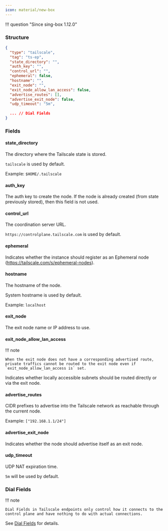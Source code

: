 ```yaml
---
icon: material/new-box
---
```


!!! question "Since sing-box 1.12.0"

### Structure

```json
{
  "type": "tailscale",
  "tag": "ts-ep",
  "state_directory": "",
  "auth_key": "",
  "control_url": "",
  "ephemeral": false,
  "hostname": "",
  "exit_node": "",
  "exit_node_allow_lan_access": false,
  "advertise_routes": [],
  "advertise_exit_node": false,
  "udp_timeout": "5m",
  
  ... // Dial Fields
}
```

### Fields

#### state_directory

The directory where the Tailscale state is stored.

`tailscale` is used by default.

Example: `$HOME/.tailscale`

#### auth_key

The auth key to create the node. If the node is already created (from state previously stored), then this field is not
used.

#### control_url

The coordination server URL.

`https://controlplane.tailscale.com` is used by default.

#### ephemeral

Indicates whether the instance should register as an Ephemeral node (https://tailscale.com/s/ephemeral-nodes).

#### hostname

The hostname of the node.

System hostname is used by default.

Example: `localhost`

#### exit_node

The exit node name or IP address to use.

#### exit_node_allow_lan_access

!!! note

    When the exit node does not have a corresponding advertised route, private traffics cannot be routed to the exit node even if `exit_node_allow_lan_access is` set.

Indicates whether locally accessible subnets should be routed directly or via the exit node.

#### advertise_routes

CIDR prefixes to advertise into the Tailscale network as reachable through the current node.

Example: `["192.168.1.1/24"]`

#### advertise_exit_node

Indicates whether the node should advertise itself as an exit node.

#### udp_timeout

UDP NAT expiration time.

`5m` will be used by default.

### Dial Fields

!!! note

    Dial Fields in Tailscale endpoints only control how it connects to the control plane and have nothing to do with actual connections.

See [Dial Fields](/configuration/shared/dial/) for details.
